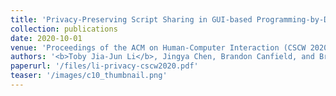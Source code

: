 ```yaml
---
title: 'Privacy-Preserving Script Sharing in GUI-based Programming-by-Demonstration Systems'
collection: publications
date: 2020-10-01
venue: 'Proceedings of the ACM on Human-Computer Interaction (CSCW 2020)'
authors: '<b>Toby Jia-Jun Li</b>, Jingya Chen, Brandon Canfield, and Brad A. Myers'
paperurl: '/files/li-privacy-cscw2020.pdf'
teaser: '/images/c10_thumbnail.png'
---
```

